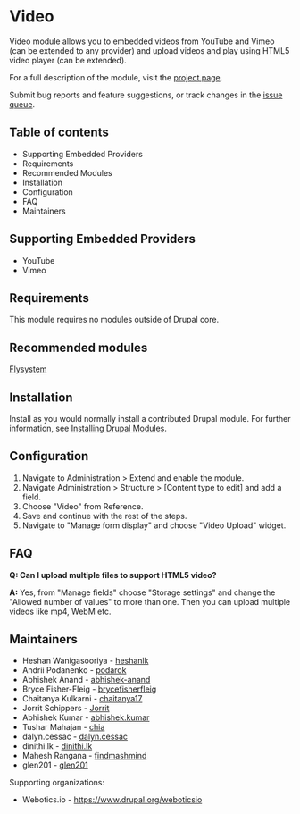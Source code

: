 # Video

Video module allows you to embedded videos from YouTube and Vimeo (can be
extended to any provider) and upload videos and play using HTML5 video player
(can be extended).

For a full description of the module, visit the
[project page](https://www.drupal.org/project/video).

Submit bug reports and feature suggestions, or track changes in the
[issue queue](https://www.drupal.org/project/issues/video).


## Table of contents

- Supporting Embedded Providers
- Requirements
- Recommended Modules
- Installation
- Configuration
- FAQ
- Maintainers


## Supporting Embedded Providers

- YouTube
- Vimeo


## Requirements

This module requires no modules outside of Drupal core.


## Recommended modules

[Flysystem](https://www.drupal.org/project/flysystem)


## Installation

Install as you would normally install a contributed Drupal module. For further
information, see
[Installing Drupal Modules](https://www.drupal.org/docs/extending-drupal/installing-drupal-modules).


## Configuration

1. Navigate to Administration > Extend and enable the module.
2. Navigate Administration > Structure > [Content type to edit] and add a
   field.
3. Choose "Video" from Reference.
4. Save and continue with the rest of the steps.
5. Navigate to "Manage form display" and choose "Video Upload" widget.


## FAQ

**Q: Can I upload multiple files to support HTML5 video?**

**A:** Yes, from "Manage fields" choose "Storage settings" and change the "Allowed
  number of values" to more than one. Then you can upload multiple videos like
  mp4, WebM etc.


## Maintainers

- Heshan Wanigasooriya - [heshanlk](https://www.drupal.org/u/heshanlk)
- Andrii Podanenko - [podarok](https://www.drupal.org/u/podarok)
- Abhishek Anand - [abhishek-anand](https://www.drupal.org/u/abhishek-anand)
- Bryce Fisher-Fleig - [brycefisherfleig](https://www.drupal.org/u/brycefisherfleig)
- Chaitanya Kulkarni - [chaitanya17](https://www.drupal.org/u/chaitanya17)
- Jorrit Schippers - [Jorrit](https://www.drupal.org/u/jorrit)
- Abhishek Kumar - [abhishek.kumar](https://www.drupal.org/u/abhishekkumar)
- Tushar Mahajan - [chia](https://www.drupal.org/u/chia)
- dalyn.cessac - [dalyn.cessac](https://www.drupal.org/u/dalyncessac)
- dinithi.lk - [dinithi.lk](https://www.drupal.org/u/dinithi.lk)
- Mahesh Rangana - [findmashmind](https://www.drupal.org/u/findmashmind)
- glen201 - [glen201](https://www.drupal.org/user/527446)


Supporting organizations:

 * Webotics.io - https://www.drupal.org/weboticsio
